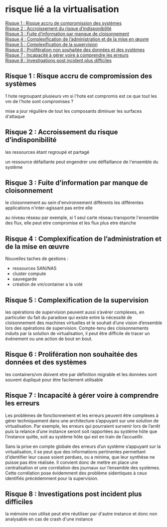 # risque lié a la virtualisation <a id="titre"></a>
 

[Risque 1 : Risque accru de compromission des systèmes](#compromission)<br>
[Risque 2 : Accroissement du risque d’indisponibilité](#indispo)<br>
[Risque 3 : Fuite d’information par manque de cloisonnement](#cloisonnement)<br>
[Risque 4 : Complexification de l’administration et de la mise en œuvre](#administration)<br>
[Risque 5 : Complexification de la supervision](#supervision)<br>
[Risque 6 : Prolifération non souhaitée des données et des systèmes](#proliferation)<br>
[Risque 7 : Incapacité à gérer voire à comprendre les erreurs](#erreurs)<br>
[Risque 8 : Investigations post incident plus difficiles](#investigations)<br>

## Risque 1 : Risque accru de compromission des systèmes <a id="compromission"></a> 

1 hote regroupant plusieurs vm si l'hote est compromis est ce que tout les vm de l'hote sont compromises ?

mise a jour régulière de tout les composants
diminuer les surfaces d'attaque 


## Risque 2 : Accroissement du risque d’indisponibilité  <a id="indispo"></a> 

les ressources étant regroupé et partagé

un ressource défaillante peut engendrer une déffaillance de l'ensemble du système



## Risque 3 : Fuite d’information par manque de cloisonnement <a id="cloisonnement"></a> 

le cloisonnement au sein d'environnement différents les différentes applications n'inter-agissant pas entre elle

au niveau réseau par exemple, si 1 seul carte réseau transporte l'ensemble des flux, elle peut etre compromise et les flux plus etre étanche 



## Risque 4 : Complexification de l’administration et de la mise en œuvre <a id="adminsitration"></a> 
Nouvelles taches de gestions : 
 - ressources SAN/NAS
 - cluster compute 
 - sauvegarde 
 - création de vm/container a la volé 


## Risque 5 : Complexification de la supervision  <a id="supervision"></a> 

les opérations de supervision peuvent aussi s’avérer complexes, en particulier du fait du paradoxe qui existe entre la nécessité de cloisonnement des machines 
virtuelles et le souhait d’une vision d’ensemble lors des opérations de supervision.
 Compte-tenu des cloisonnements induits par la solution de virtualisation, il peut être difficile de tracer un événement ou une action de bout en bout. 



## Risque 6 : Prolifération non souhaitée des données et des systèmes  <a id="proliferation"></a> 

les containers/vm doivent etre par définition migrable et les données sont souvent dupliqué pour être facilement utilisable 


## Risque 7 : Incapacité à gérer voire à comprendre les erreurs   <a id="erreurs"></a> 

Les problèmes de fonctionnement et les erreurs peuvent être complexes à gérer techniquement dans 
une architecture s’appuyant sur une solution de virtualisation.
Par exemple, les erreurs qui pourraient survenir lors de l’arrêt puis la relance d’une instance seront 
soit rapportées au système hôte que l’instance quitte, soit au système hôte qui est en train de l’accueillir. 

Sans la prise en compte globale des erreurs d’un système s’appuyant sur la virtualisation, il se peut 
que des informations pertinentes permettant d’identifier leur cause soient perdues, ou a minima, que 
leur synthèse ne puisse pas être réalisée. Il convient donc de mettre en place une centralisation et une 
corrélation des journaux sur l’ensemble des systèmes. Cette corrélation pose évidemment des problème 
sidentiques à ceux identifiés précédemment pour la supervision.

## Risque 8 : Investigations post incident plus difficiles <a id="investigations"></a> 


la mémoire non utilisé peut etre réutiliser par d'autre instance et donc non analysable en cas de crash d'une instance 





